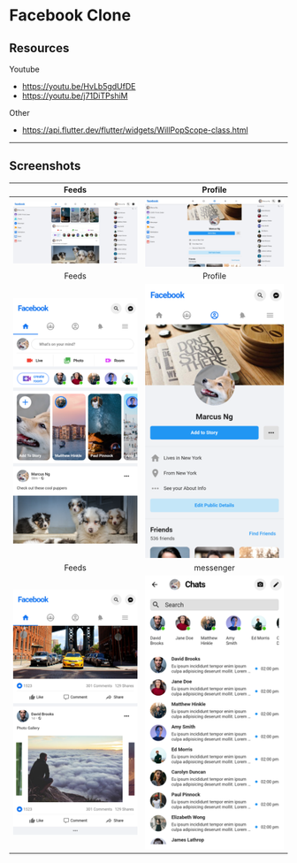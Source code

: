 # Facebook Clone

## Resources

Youtube

- https://youtu.be/HvLb5gdUfDE
- https://youtu.be/j71DiTPshiM

Other

- https://api.flutter.dev/flutter/widgets/WillPopScope-class.html

---

## Screenshots

|                 Feeds                  |                  Profile                  |
| :------------------------------------: | :---------------------------------------: |
| ![Feeds](screenshots/screenshot1.jpeg) | ![Profile](screenshots/screenshot2.jpeg)  |
|                 Feeds                  |                  Profile                  |
| ![Feeds](screenshots/screenshot3.png)  |  ![Profile](screenshots/screenshot4.png)  |
|                 Feeds                  |                 messenger                 |
| ![Feeds](screenshots/screenshot5.png)  | ![messenger](screenshots/screenshot6.png) |
